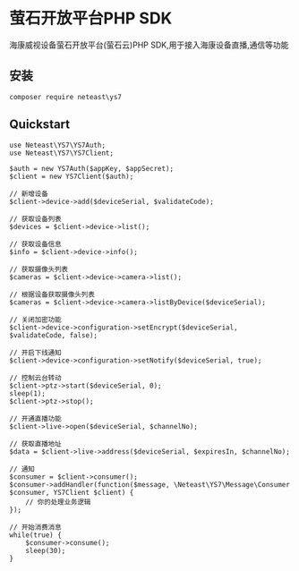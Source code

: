 # 萤石开放平台PHP SDK

海康威视设备萤石开放平台(萤石云)PHP SDK,用于接入海康设备直播,通信等功能

## 安装
    composer require neteast\ys7

## Quickstart

    use Neteast\YS7\YS7Auth;
    use Neteast\YS7\YS7Client;

    $auth = new YS7Auth($appKey, $appSecret);
    $client = new YS7Client($auth);

    // 新增设备
    $client->device->add($deviceSerial, $validateCode);

    // 获取设备列表
    $devices = $client->device->list();

    // 获取设备信息
    $info = $client->device->info();

    // 获取摄像头列表
    $cameras = $client->device->camera->list();

    // 根据设备获取摄像头列表
    $cameras = $client->device->camera->listByDevice($deviceSerial);

    // 关闭加密功能
    $client->device->configuration->setEncrypt($deviceSerial, $validateCode, false);

    // 开启下线通知
    $client->device->configuration->setNotify($deviceSerial, true);

    // 控制云台转动
    $client->ptz->start($deviceSerial, 0);
    sleep(1);
    $client->ptz->stop();

    // 开通直播功能
    $client->live->open($deviceSerial, $channelNo);

    // 获取直播地址
    $data = $client->live->address($deviceSerial, $expiresIn, $channelNo);

    // 通知
    $consumer = $client->consumer();
    $consumer->addHandler(function($message, \Neteast\YS7\Message\Consumer $consumer, YS7Client $client) {
        // 你的处理业务逻辑
    });

    // 开始消费消息
    while(true) {
        $consumer->consume();
        sleep(30);
    }
